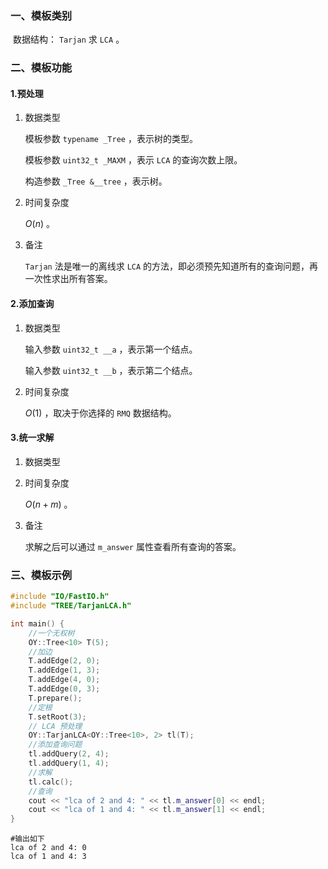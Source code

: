 ### 一、模板类别

​	数据结构： `Tarjan` 求 `LCA` 。

### 二、模板功能

#### 1.预处理

1. 数据类型

   模板参数 `typename _Tree` ，表示树的类型。

   模板参数 `uint32_t _MAXM` ，表示 `LCA` 的查询次数上限。

   构造参数 `_Tree &__tree`​ ，表示树。

2. 时间复杂度

   $O(n)$ 。
   
3. 备注

   `Tarjan` 法是唯一的离线求 `LCA` 的方法，即必须预先知道所有的查询问题，再一次性求出所有答案。

#### 2.添加查询

1. 数据类型

   输入参数 `uint32_t __a` ，表示第一个结点。

   输入参数 `uint32_t __b` ，表示第二个结点。

2. 时间复杂度

   $O(1)$ ，取决于你选择的 `RMQ` 数据结构。

#### 3.统一求解

1. 数据类型

2. 时间复杂度

   $O(n+m)$ 。
   
3. 备注

   求解之后可以通过 `m_answer` 属性查看所有查询的答案。

### 三、模板示例

```c++
#include "IO/FastIO.h"
#include "TREE/TarjanLCA.h"

int main() {
    //一个无权树
    OY::Tree<10> T(5);
    //加边
    T.addEdge(2, 0);
    T.addEdge(1, 3);
    T.addEdge(4, 0);
    T.addEdge(0, 3);
    T.prepare();
    //定根
    T.setRoot(3);
    // LCA 预处理
    OY::TarjanLCA<OY::Tree<10>, 2> tl(T);
    //添加查询问题
    tl.addQuery(2, 4);
    tl.addQuery(1, 4);
    //求解
    tl.calc();
    //查询
    cout << "lca of 2 and 4: " << tl.m_answer[0] << endl;
    cout << "lca of 1 and 4: " << tl.m_answer[1] << endl;
}
```

```
#输出如下
lca of 2 and 4: 0
lca of 1 and 4: 3

```

